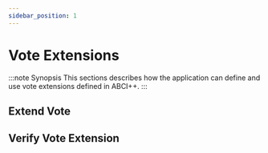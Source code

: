 ```yaml
---
sidebar_position: 1
---
```


# Vote Extensions

:::note Synopsis
This sections describes how the application can define and use vote extensions
defined in ABCI++.
:::

## Extend Vote

## Verify Vote Extension
